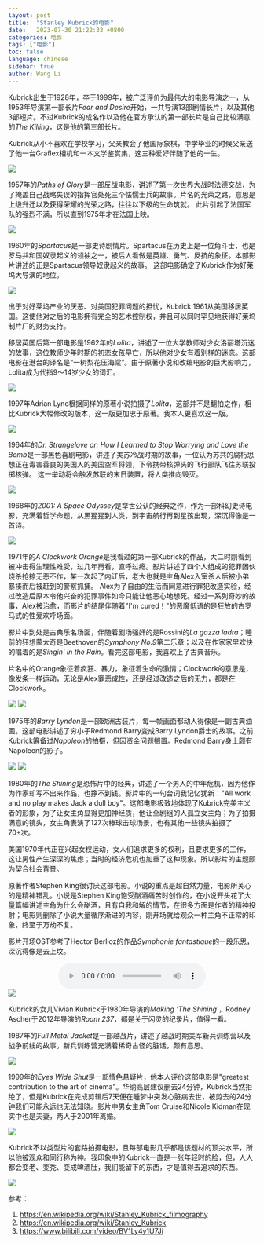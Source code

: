 ```yaml
---
layout: post
title:  "Stanley Kubrick的电影"
date:   2023-07-30 21:22:33 +0800
categories: 电影
tags: ["电影"]
toc: false
language: chinese
sidebar: true
author: Wang Li
---
```


Kubrick出生于1928年，卒于1999年，被广泛评价为最伟大的电影导演之一，从1953年导演第一部长片*Fear and Desire*开始，一共导演13部剧情长片，以及其他3部短片。不过Kubrick的成名作以及他在官方承认的第一部长片是自己比较满意的*The Killing*，这是他的第三部长片。

Kubrick从小不喜欢在学校学习，父亲教会了他国际象棋，中学毕业的时候父亲送了他一台Graflex相机和一本文学鉴赏集，这三种爱好伴随了他的一生。

<img class="middle-image" src="/assets/image/20230730-kubrick/kubrick.webp" />

1957年的*Paths of Glory*是一部反战电影，讲述了第一次世界大战时法德交战，为了掩盖自己战略失误的指挥官处死三个怯懦士兵的故事。片名的光荣之路，意思是上级升迁以及获得荣耀的光荣之路，往往以下级的生命筑就。
此片引起了法国军队的强烈不满，所以直到1975年才在法国上映。

<img class="middle-image" src="/assets/image/20230730-kubrick/1957-paths-of-glory.png" />

1960年的*Spartacus*是一部史诗剧情片。Spartacus在历史上是一位角斗士，也是罗马共和国奴隶起义的领袖之一，被后人看做是英雄、勇气、反抗的象征。本部影片讲述的正是Spartacus领导奴隶起义的故事。
这部电影确定了Kubrick作为好莱坞大导演的地位。

<img class="middle-image" src="/assets/image/20230730-kubrick/1960-Spartacus.png" />

出于对好莱坞产业的厌恶、对美国犯罪问题的担忧，Kubrick 1961从美国移居英国。这使他对之后的电影拥有完全的艺术控制权，并且可以同时罕见地获得好莱坞制片厂的财务支持。

移居英国后第一部电影是1962年的*Lolita*，讲述了一位大学教师对少女洛丽塔沉迷的故事，这位教师少年时期的初恋女孩早亡，所以他对少女有着别样的迷恋。这部电影在港台的译名是“一树梨花压海棠”。由于原著小说和改编电影的巨大影响力，Lolita成为代指9～14岁少女的词汇。

<img class="middle-image" src="/assets/image/20230730-kubrick/1962-lolita.png" />

1997年Adrian Lyne根据同样的原著小说拍摄了*Lolita*，这部并不是翻拍之作，相比Kubrick大幅修改的版本，这一版更加忠于原著。我本人更喜欢这一版。

<img class="middle-image" src="/assets/image/20230730-kubrick/1997-lolita.png" />

1964年的*Dr. Strangelove or: How I Learned to Stop Worrying and Love the Bomb*是一部黑色喜剧电影，讲述了美苏冷战时期的故事，一位认为苏共的腐朽思想正在毒害善良的美国人的美国空军将领，下令携带核弹头的飞行部队飞往苏联投掷核弹。
这一举动将会触发苏联的末日装置，将人类推向毁灭。

<img class="middle-image" src="/assets/image/20230730-kubrick/1964-dr-strangelove.png" />

1968年的*2001: A Space Odyssey*是举世公认的经典之作，作为一部科幻史诗电影，充满着哲学命题，从黑猩猩到人类，到宇宙航行再到星孩出现，深沉得像是一首诗。

<img class="middle-image" src="/assets/image/20230730-kubrick/1968-2001-a-space-odyssey.png" />

1971年的*A Clockwork Orange*是我看过的第一部Kubrick的作品，大二时刚看到被冲击得生理性难受，过几年再看，直呼过瘾。影片讲述了四个人组成的犯罪团伙烧杀抢掠无恶不作，某一次起了内讧后，老大也就是主角Alex入室杀人后被小弟暴揍而后被赶到的警察抓捕。
Alex为了自由的生活而同意进行罪犯改造实验，经过改造后原本令他兴奋的犯罪事件如今只能让他恶心地想死。经过一系列奇妙的故事，Alex被治愈，而影片的结尾伴随着"I'm cured！"的恶魔低语的是狂放的古罗马式的性爱欢呼场面。

影片中到处是古典乐名场面，伴随着剧场强奸的是Rossini的*La gazza ladra*；睡前的狂想蒙太奇是Beethoven的*Symphony No.9*第二乐章；以及在作家家里欢快的唱着的是*Singin' in the Rain*。看完这部电影，我喜欢上了古典音乐。

片名中的Orange象征着疯狂、暴力，象征着生命的激情；Clockwork的意思是，像发条一样运动，无论是Alex罪恶成性，还是经过改造之后的无力，都是在Clockwork。

<img class="middle-image" src="/assets/image/20230730-kubrick/1971-a-clockwork-orange.png" />

<img class="middle-image" src="/assets/image/20230730-kubrick/co.png" />

1975年的*Barry Lyndon*是一部欧洲古装片，每一帧画面都动人得像是一副古典油画。这部电影讲述了穷小子Redmond Barry变成Barry Lyndon爵士的故事。之前Kubrick筹备过*Napoleon*的拍摄，但因资金问题搁置。Redmond Barry身上颇有Napoleon的影子。

<img class="middle-image" src="/assets/image/20230730-kubrick/1975-barry-lyndon.png" />

<img class="middle-image" src="/assets/image/20230730-kubrick/barry-lyndon-2.webp" />

1980年的*The Shining*是恐怖片中的经典，讲述了一个男人的中年危机，因为他作为作家却写不出来作品，也挣不到钱。影片中的一句台词我记忆犹新："All work and no play makes Jack a dull boy"。这部电影极致地体现了Kubrick完美主义者的形象，为了让女主角显得更加神经质，他让全剧组的人孤立女主角；为了拍摄满意的镜头，女主角表演了127次棒球击球场景，也有其他一些镜头拍摄了70+次。

美国1970年代正在兴起女权运动，女人们追求更多的权利，且要求更多的工作，这让男性产生深深的焦虑；当时的经济危机也加重了这种现象。所以影片的主题颇为契合社会背景。

原著作者Stephen King很讨厌这部电影。小说的重点是超自然力量，电影所关心的是精神错乱。小说是Stephen King饱受酗酒痛苦时创作的，在小说开头花了大量篇幅讲述主角为什么会酗酒，且有自我和解的情节，在很多方面是作者的精神投射；电影则删除了小说大量循序渐进的内容，刚开场就给观众一种主角不正常的印象，终至于万劫不复。

影片开场OST参考了Hector Berlioz的作品*Symphonie fantastique*的一段乐思，深沉得像是去上坟。

<audio controls style="display: block; margin-right: auto; margin-left: auto; ">
  <source src="/assets/image/20230730-kubrick/Wendy-Carlos-Opening.mp3" type="audio/mpeg">
Your browser does not support the audio element.
</audio>

<img class="middle-image" src="/assets/image/20230730-kubrick/1980-the-shining.png" />

Kubrick的女儿Vivian Kubrick于1980年导演的*Making 'The Shining'*，Rodney Ascher于2012年导演的*Room 237*，都是关于闪灵的纪录片，值得一看。

1987年的*Full Metal Jacket*是一部越战片，讲述了越战时期美军新兵训练营以及战争前线的故事。新兵训练营充满着稀奇古怪的脏话，颇有意思。

<img class="middle-image" src="/assets/image/20230730-kubrick/1987-full-metal-jacket.png" />

1999年的*Eyes Wide Shut*是一部情色悬疑片，他本人评价这部电影是"greatest contribution to the art of 
cinema"。华纳高层建议删去24分钟，Kubrick当然拒绝了，但是Kubrick在完成剪辑后7天便在睡梦中突发心脏病去世，被剪去的24分钟我们可能永远也无法知晓。影片中男女主角Tom Cruise和Nicole 
Kidman在现实中也是夫妻，两人于2001年离婚。

<img class="middle-image" src="/assets/image/20230730-kubrick/1999-eyes-wide-shut.png" />

Kubrick不以类型片的套路拍摄电影，且每部电影几乎都是该题材的顶尖水平，所以他被观众和同行称为神。我印象中的Kubrick一直是一张年轻时的脸，但，人人都会变老、变秃、变成啤酒肚，我们能留下的东西，才是值得去追求的东西。

<img class="middle-image" src="/assets/image/20230730-kubrick/kubrick-2.webp" />

参考：
1. https://en.wikipedia.org/wiki/Stanley_Kubrick_filmography
2. https://en.wikipedia.org/wiki/Stanley_Kubrick
3. https://www.bilibili.com/video/BV1Ly4y1U7Ji
